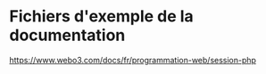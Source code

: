 # Fichiers d'exemple de la documentation

https://www.webo3.com/docs/fr/programmation-web/session-php